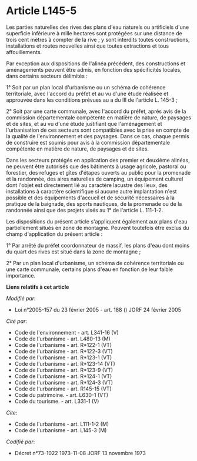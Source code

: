 # Article L145-5

Les parties naturelles des rives des plans d'eau naturels ou artificiels d'une superficie inférieure à mille hectares sont
protégées sur une distance de trois cent mètres à compter de la rive ; y sont interdits toutes constructions, installations
et routes nouvelles ainsi que toutes extractions et tous affouillements.

Par exception aux dispositions de l'alinéa précédent, des constructions et aménagements peuvent être admis, en fonction des
spécificités locales, dans certains secteurs délimités :

1° Soit par un plan local d'urbanisme ou un schéma de cohérence territoriale, avec l'accord du préfet et au vu d'une étude
réalisée et approuvée dans les conditions prévues au a du III de l'article L. 145-3 ;

2° Soit par une carte communale, avec l'accord du préfet, après avis de la commission départementale compétente en matière de
nature, de paysages et de sites, et au vu d'une étude justifiant que l'aménagement et l'urbanisation de ces secteurs sont
compatibles avec la prise en compte de la qualité de l'environnement et des paysages. Dans ce cas, chaque permis de
construire est soumis pour avis à la commission départementale compétente en matière de nature, de paysages et de sites.

Dans les secteurs protégés en application des premier et deuxième alinéas, ne peuvent être autorisés que des bâtiments à
usage agricole, pastoral ou forestier, des refuges et gîtes d'étapes ouverts au public pour la promenade et la randonnée, des
aires naturelles de camping, un équipement culturel dont l'objet est directement lié au caractère lacustre des lieux, des
installations à caractère scientifique si aucune autre implantation n'est possible et des équipements d'accueil et de
sécurité nécessaires à la pratique de la baignade, des sports nautiques, de la promenade ou de la randonnée ainsi que des
projets visés au 1° de l'article L. 111-1-2.

Les dispositions du présent article s'appliquent également aux plans d'eau partiellement situés en zone de montagne. Peuvent
toutefois être exclus du champ d'application du présent article :

1° Par arrêté du préfet coordonnateur de massif, les plans d'eau dont moins du quart des rives est situé dans la zone de
montagne ;

2° Par un plan local d'urbanisme, un schéma de cohérence territoriale ou une carte communale, certains plans d'eau en
fonction de leur faible importance.

**Liens relatifs à cet article**

_Modifié par_:

  - Loi n°2005-157 du 23 février 2005 - art. 188 () JORF 24 février 2005

_Cité par_:

  - Code de l'environnement - art. L341-16 (V)
  - Code de l'urbanisme - art. L480-13 (M)
  - Code de l'urbanisme - art. R*122-1 (VT)
  - Code de l'urbanisme - art. R*122-3 (VT)
  - Code de l'urbanisme - art. R*123-1 (VT)
  - Code de l'urbanisme - art. R*123-14 (VT)
  - Code de l'urbanisme - art. R*123-9 (VT)
  - Code de l'urbanisme - art. R*124-1 (VT)
  - Code de l'urbanisme - art. R*124-3 (VT)
  - Code de l'urbanisme - art. R145-15 (VT)
  - Code du patrimoine. - art. L630-1 (VT)
  - Code du tourisme. - art. L331-1 (V)

_Cite_:

  - Code de l'urbanisme - art. L111-1-2 (M)
  - Code de l'urbanisme - art. L145-3 (M)

_Codifié par_:

  - Décret n°73-1022 1973-11-08 JORF 13 novembre 1973
